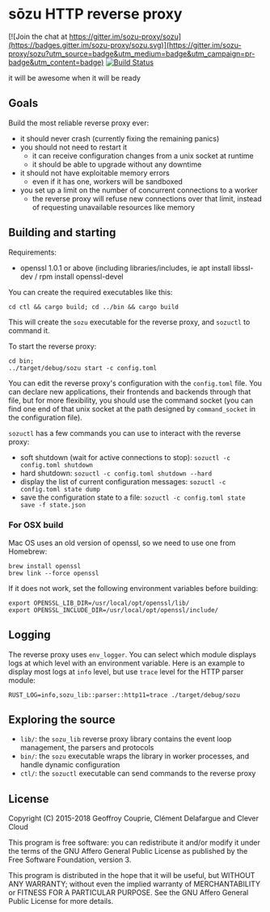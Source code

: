 # sōzu HTTP reverse proxy

[![Join the chat at https://gitter.im/sozu-proxy/sozu](https://badges.gitter.im/sozu-proxy/sozu.svg)](https://gitter.im/sozu-proxy/sozu?utm_source=badge&utm_medium=badge&utm_campaign=pr-badge&utm_content=badge)
[![Build Status](https://travis-ci.org/sozu-proxy/sozu.svg?branch=master)](https://travis-ci.org/sozu-proxy/sozu)

it will be awesome when it will be ready

## Goals

Build the most reliable reverse proxy ever:

- it should never crash (currently fixing the remaining panics)
- you should not need to restart it
  - it can receive configuration changes from a unix socket at runtime
  - it should be able to upgrade without any downtime
- it should not have exploitable memory errors
  - even if it has one, workers will be sandboxed
- you set up a limit on the number of concurrent connections to a worker
  - the reverse proxy will refuse new connections over that limit, instead of requesting unavailable resources like memory


## Building and starting

Requirements:
- openssl 1.0.1 or above (including libraries/includes, ie apt install libssl-dev / rpm install openssl-devel

You can create the required executables like this:

```
cd ctl && cargo build; cd ../bin && cargo build
```

This will create the `sozu` executable for the reverse proxy, and `sozuctl` to command it.

To start the reverse proxy:

```
cd bin;
../target/debug/sozu start -c config.toml
```

You can edit the reverse proxy's configuration with the `config.toml` file. You can declare
new applications, their frontends and backends through that file, but for more flexibility,
you should use the command socket (you can find one end of that unix socket at the path
designed by `command_socket` in the configuration file).

`sozuctl` has a few commands you can use to interact with the reverse proxy:


- soft shutdown (wait for active connections to stop): `sozuctl -c config.toml shutdown`
- hard shutdown: `sozuctl -c config.toml shutdown --hard`
- display the list of current configuration messages: `sozuctl -c config.toml state dump`
- save the configuration state to a file: `sozuctl -c config.toml state save -f state.json`

### For OSX build

Mac OS uses an old version of openssl, so we need to use one from Homebrew:

```
brew install openssl
brew link --force openssl
```

If it does not work, set the following environment variables before building:

```
export OPENSSL_LIB_DIR=/usr/local/opt/openssl/lib/
export OPENSSL_INCLUDE_DIR=/usr/local/opt/openssl/include/
```

## Logging

The reverse proxy uses `env_logger`. You can select which module displays logs at which level with an environment variable. Here is an example to display most logs at `info` level, but use `trace` level for the HTTP parser module:

```
RUST_LOG=info,sozu_lib::parser::http11=trace ./target/debug/sozu
```

## Exploring the source

- `lib/`: the `sozu_lib` reverse proxy library contains the event loop management, the parsers and protocols
- `bin/`: the `sozu` executable wraps the library in worker processes, and handle dynamic configuration
- `ctl/`: the `sozuctl` executable can send commands to the reverse proxy

## License

Copyright (C) 2015-2018 Geoffroy Couprie, Clément Delafargue and Clever Cloud

This program is free software: you can redistribute it and/or modify it under
the terms of the GNU Affero General Public License as published by the Free
Software Foundation, version 3.

This program is distributed in the hope that it will be useful, but WITHOUT ANY WARRANTY;
without even the implied warranty of MERCHANTABILITY or FITNESS FOR A PARTICULAR PURPOSE.
See the GNU Affero General Public License for more details.
